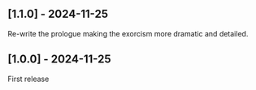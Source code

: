 ## [1.1.0] - 2024-11-25

Re-write the prologue making the exorcism more dramatic and detailed.

## [1.0.0] - 2024-11-25

First release